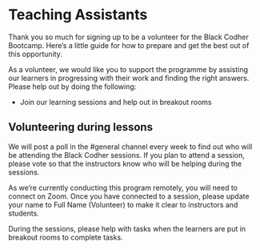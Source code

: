 # Teaching Assistants
Thank you so much for signing up to be a volunteer for the Black Codher Bootcamp. Here’s a little guide for how to prepare and get the best out of this opportunity.

As a volunteer, we would like you to support the programme by assisting our learners in progressing with their work and finding the right answers. Please help out by doing the following:

* Join our learning sessions and help out in breakout rooms

## Volunteering during lessons
We will post a poll in the #general channel every week to find out who will be attending the  Black Codher sessions. If you plan to attend a session, please vote so that the instructors know who will be helping during the sessions.

As we’re currently conducting this program remotely, you will need to connect on Zoom. Once you have connected to a session, please update your name to Full Name (Volunteer) to make it clear to instructors and students.

During the sessions, please help with tasks when the learners are put in breakout rooms to complete tasks.
